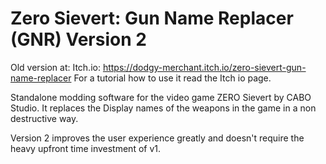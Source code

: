 # Zero Sievert: Gun Name Replacer (GNR) Version 2

Old version at:
Itch.io: https://dodgy-merchant.itch.io/zero-sievert-gun-name-replacer
For a tutorial how to use it read the Itch io page.

Standalone modding software for the video game ZERO Sievert by CABO Studio. It replaces the Display names of the weapons in the game in a non destructive way.

Version 2 improves the user experience greatly and doesn't require the heavy upfront time investment of v1.
